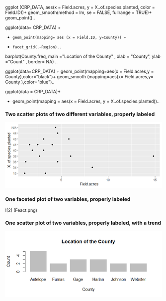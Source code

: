 

ggplot (CRP_DATA, aes(x = Field.acres, y = X..of.species.planted, color = Field.ID))+
geom_smooth(method = lm, se = FALSE, fullrange = TRUE)+
geom_point()..

ggplot(data= CRP_DATA) +
  +     geom_point(mapping= aes (x = Field.ID, y=County)) +
  +     facet_grid(.~Region)..

barplot(County.freq, main ="Location of the County" , xlab = "County", ylab ="Count" , border= NA) ..

ggplot(data=CRP_DATA) + geom_point(mapping=aes(x = Field.acres,y = County),color="black")+ geom_smooth (mapping=aes(x= Field.acres,y= County ),color="blue")..

ggplot(data = CRP_DATA)+
  + geom_point(mapping = aes(x = Field.acres, y = X..of.species.planted))..

### Two scatter plots of two different variables, properly labeled
![1](Filed.acres_V_Speices.png)

###  One faceted plot of two variables, properly labeled
![2] (Feact.png)

### One scatter plot of two variables, properly labeled, with a trend
![3](County.png)  

 
 
